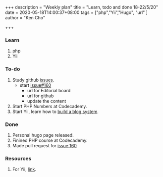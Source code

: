 +++
description = "Weekly plan"
title = "Learn, todo and done 18-22/5/20"
date = 2020-05-18T14:00:37+08:00
tags = ["php","Yii","Hugo", "url" ]
author = "Ken Cho"

+++

### Learn
1. php
2. Yii

### To-do
1. Study github [issues](https://github.com/gigascience/gigadb-website/labels/Ken).
    - start [issue#160](https://github.com/gigascience/gigadb-website/issues/160)
        - url for Editorial board  
        - url for github  
        - update the content  
2. Start PHP Numbers at Codecademy.
3. Start Yii, learn how to [build a blog system](https://www.yiiframework.com/doc/blog/1.1/en/start.overview). 

### Done
1. Personal hugo page released.
2. Finined PHP course at Codecademy.
3. Made pull request for [issue 160](https://github.com/gigascience/gigadb-website/issues/160)

### Resources
1. For Yii, [link](https://www.bestyii.com/doc/guide/index).

